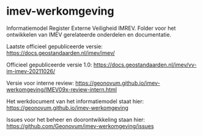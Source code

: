 imev-werkomgeving
=================

Informatiemodel Register Externe Veiligheid IMREV. Folder voor het ontwikkelen
van IMEV gerelateerde onderdelen en documentatie.

Laatste officieel gepubliceerde versie:
<https://docs.geostandaarden.nl/imev/imev/>

Officieel gepubliceerde versie 1.0:
<https://docs.geostandaarden.nl/imev/vv-im-imev-20211026/>

Versie voor interne review:
<https://geonovum.github.io/imev-werkomgeving/IMEV09x-review-intern.html>

Het werkdocument van het informatiemodel staat hier:
<https://geonovum.github.io/imev-werkomgeving>

Issues voor het beheer en doorontwikkeling staan hier:
https://github.com/Geonovum/imev-werkomgeving/issues
